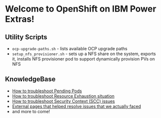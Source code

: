 # Welcome to OpenShift on IBM Power Extras!

## Utility Scripts

* `ocp-upgrade-paths.sh` - lists available OCP upgrade paths
* `setup_nfs_provisioner.sh` - sets up a NFS share on the system, exports it, installs NFS provisioner pod to support dynamically provision PVs on NFS

## KnowledgeBase

* [How to troubleshoot Pending Pods](h2t-pending-pods)
* [How to troubleshoot Resource Exhaustion situation](h2t-resource-exhaustion)
* [How to troubleshoot Security Context (SCC) issues](h2t-scc)
* [External pages that helped resolve issues that we actually faced](actually-helped)
* and more to come!
